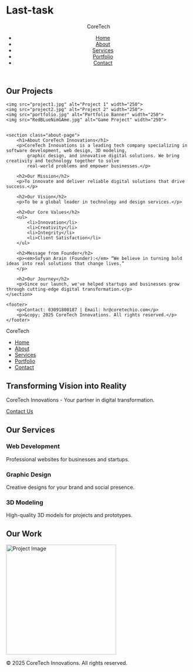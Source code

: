 # Last-task
<!-- about.html -->
<!DOCTYPE html>
<html lang="en">

<head>
    <meta charset="UTF-8" />
    <meta name="viewport" content="width=device-width, initial-scale=1.0" />
    <title>About Us | CoreTech Innovations</title>
    <link rel="stylesheet" href="style.css" />
    <script src="main.js"></script>

</head>

<body>
    <header>
        <nav class="navbar">
            <div class="logo">CoreTech</div>
            <ul class="nav-links">
                <li><a href="index.html">Home</a></li>
                <li><a href="about.html">About</a></li>
                <li><a href="services.html">Services</a></li>
                <li><a href="portfolio.html">Portfolio</a></li>
                <li><a href="contact.html">Contact</a></li>
            </ul>
        </nav>
    </header>
    <h2>Our Projects</h2>

    <img src="project1.jpg" alt="Project 1" width="250">
    <img src="project2.jpg" alt="Project 2" width="250">
    <img src="portfolio.jpg" alt="Portfolio Banner" width="250">
    <img src="RedBLueNimGAme.jpg" alt="Game Project" width="250">


    <section class="about-page">
        <h1>About CoreTech Innovations</h1>
        <p>CoreTech Innovations is a leading tech company specializing in software development, web design, 3D modeling,
            graphic design, and innovative digital solutions. We bring creativity and technology together to solve
            real-world problems and empower businesses.</p>

        <h2>Our Mission</h2>
        <p>To innovate and deliver reliable digital solutions that drive success.</p>

        <h2>Our Vision</h2>
        <p>To be a global leader in technology and design services.</p>

        <h2>Our Core Values</h2>
        <ul>
            <li>Innovation</li>
            <li>Creativity</li>
            <li>Integrity</li>
            <li>Client Satisfaction</li>
        </ul>

        <h2>Message from Founder</h2>
        <p><em>Sufyan Arain (Founder):</em> “We believe in turning bold ideas into real solutions that change lives.”
        </p>

        <h2>Our Journey</h2>
        <p>Since our launch, we've helped startups and businesses grow through cutting-edge digital transformation.</p>
    </section>

    <footer>
        <p>Contact: 03091800187 | Email: hr@coretechio.com</p>
        <p>&copy; 2025 CoreTech Innovations. All rights reserved.</p>
    </footer>
</body>

</html>
<!DOCTYPE html>
<html lang="en">

<head>
  <meta charset="UTF-8" />
  <meta name="viewport" content="width=device-width, initial-scale=1.0" />
  <title>CoreTech Innovations</title>

  <!-- Link to CSS file -->
  <link rel="stylesheet" href="style.css" />
</head>

<body>

  <!-- Navbar -->
  <nav class="navbar">
    <div class="logo">CoreTech</div>
    <ul class="nav-links">
      <li><a href="index.html">Home</a></li>
      <li><a href="about.html">About</a></li>
      <li><a href="services.html">Services</a></li>
      <li><a href="portfolio.html">Portfolio</a></li>
      <li><a href="contact.html">Contact</a></li>
    </ul>
  </nav>

  <!-- Hero Section -->
  <section class="hero">
    <h1>Transforming Vision into Reality</h1>
    <p>CoreTech Innovations - Your partner in digital transformation.</p>
    <a href="contact.html" class="btn">Contact Us</a>
  </section>

  <!-- Services Preview Section -->
  <section class="services-preview">
    <h2>Our Services</h2>
    <div class="services-grid">
      <div class="service-card">
        <h3>Web Development</h3>
        <p>Professional websites for businesses and startups.</p>
      </div>
      <div class="service-card">
        <h3>Graphic Design</h3>
        <p>Creative designs for your brand and social presence.</p>
      </div>
      <div class="service-card">
        <h3>3D Modeling</h3>
        <p>High-quality 3D models for projects and prototypes.</p>
      </div>
    </div>
  </section>

  <!-- Image or Project Sample -->
  <section class="preview-image">
    <h2>Our Work</h2>
    <img src="potfolio.PNG" alt="Project Image" width="300" />
  </section>

  <!-- Footer -->
  <footer>
    <p>&copy; 2025 CoreTech Innovations. All rights reserved.</p>
  </footer>

  <!-- Link to JavaScript -->
  <script src="main.js"></script>
</body>

</html>